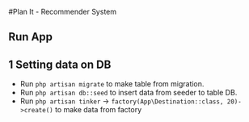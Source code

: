 #Plan It - Recommender System

## Run App

## 1 Setting data on DB
- Run `php artisan migrate` to make table from migration.
- Run `php artisan db::seed` to insert data from seeder to table DB.
- Run `php artisan tinker` -> `factory(App\Destination::class, 20)->create()` to make data from factory

